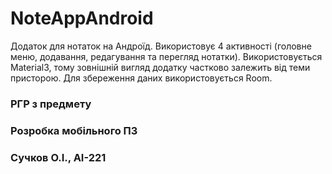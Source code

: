# NoteAppAndroid
Додаток для нотаток на Андроїд. Використовує 4 активності (головне меню, додавання, редагування та перегляд нотатки). Використовується Material3, тому зовнішній вигляд додатку частково залежить від теми присторою. Для збереження даних використовується Room.
### РГР з предмету
### Розробка мобільного ПЗ
### Сучков О.І., АІ-221
